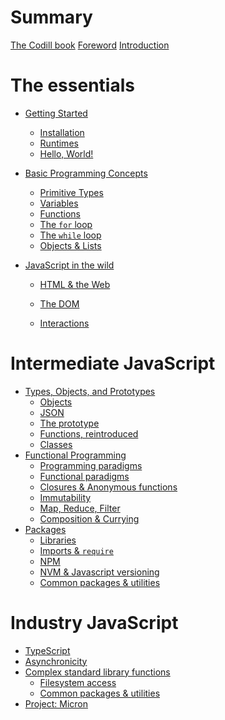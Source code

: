 # Summary

[The Codill book](codill.md)
[Foreword](foreword.md)
[Introduction](introduction.md)

# The essentials
- [Getting Started](chapter_1/introduction.md)
    - [Installation](chapter_1/installation.md)
    - [Runtimes](chapter_1/runtimes.md)
    - [Hello, World!](chapter_1/hello_world.md)

- [Basic Programming Concepts](chapter_2/introduction.md)
  - [Primitive Types](chapter_2/types.md)
  - [Variables](chapter_2/variables.md)
  - [Functions](chapter_2/functions.md)
  - [The `for` loop](chapter_2/for.md)
  - [The `while` loop](chapter_2/while.md)
  - [Objects & Lists](chapter_2/objects.md)
  

- [JavaScript in the wild](./chapter_3/introduction.md)

  - [HTML & the Web](./chapter_3/html.md)

  - [The DOM](chapter_3/dom.md)

  - [Interactions](chapter_3/interactions.md)
  
[comment]: <> (- [Project: TODO]&#40;./chapter_1.md&#41;)

[comment]: <> (  - [Setup]&#40;./chapter_1.md&#41;)

[comment]: <> (  - [Specification]&#40;./chapter_1.md&#41;)

[comment]: <> (  - [Building ]&#40;./chapter_1.md&#41;)

  
# Intermediate JavaScript
- [Types, Objects, and Prototypes](./chapter_1.md)
  - [Objects](./chapter_1.md)
  - [JSON](./chapter_1.md)
  - [The prototype](./chapter_1.md)
  - [Functions, reintroduced](./chapter_1.md)
  - [Classes](./chapter_1.md)
- [Functional Programming](./chapter_1.md)
  - [Programming paradigms](./chapter_1.md)
  - [Functional paradigms](./chapter_1.md)
  - [Closures & Anonymous functions](./chapter_1.md)
  - [Immutability](./chapter_1.md)
  - [Map, Reduce, Filter](./chapter_1.md)
  - [Composition & Currying](./chapter_1.md)
- [Packages](./chapter_1.md)
  - [Libraries](./chapter_1.md)
  - [Imports & `require`](./chapter_1.md)
  - [NPM](./chapter_1.md)
  - [NVM & Javascript versioning](./chapter_1.md)
  - [Common packages & utilities](./chapter_1.md)

[comment]: <> (- [Project: Pizza]&#40;./chapter_1.md&#41;)
  
  
# Industry JavaScript
- [TypeScript](./chapter_1.md)
- [Asynchronicity](./chapter_1.md)
- [Complex standard library functions](./chapter_1.md)
  - [Filesystem access](./chapter_1.md)
  - [Common packages & utilities](./chapter_1.md)
- [Project: Micron](./chapter_1.md)
